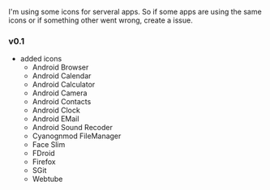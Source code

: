 I'm using some icons for serveral apps. So if some apps are using the same icons or if something other went wrong, create a issue.

### v0.1
* added icons
  * Android Browser
  * Android Calendar
  * Android Calculator
  * Android Camera
  * Android Contacts
  * Android Clock
  * Android EMail
  * Android Sound Recoder
  * Cyanognmod FileManager
  * Face Slim
  * FDroid
  * Firefox
  * SGit
  * Webtube
